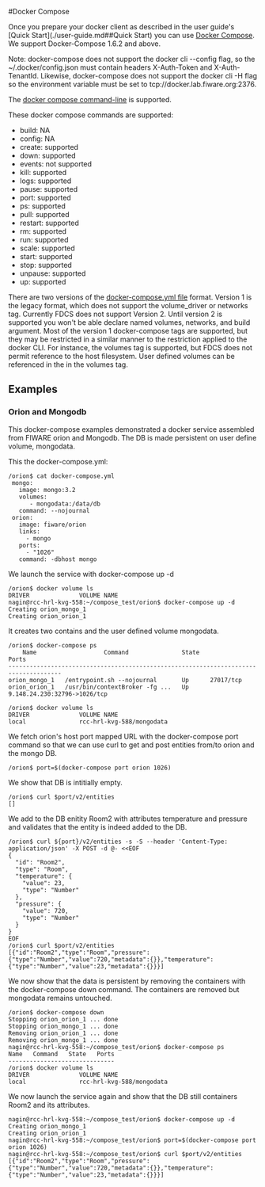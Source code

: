 #Docker Compose

Once you prepare your docker client as described in the user guide's [Quick Start](./user-guide.md##Quick Start) you can use [Docker Compose](https://docs.docker.com/compose/). We support Docker-Compose 1.6.2 and above.

Note: docker-compose does not support the docker cli --config flag, so the ~/.docker/config.json must contain headers X-Auth-Token and X-Auth-TenantId. Likewise, docker-compose does not support the docker cli -H flag so the environment variable must be set to tcp://docker.lab.fiware.org:2376.

The [docker compose command-line](https://docs.docker.com/compose/reference/) is supported.

These docker compose commands are supported:
- build: NA
- config: NA
- create: supported
- down: supported
- events: not supported
- kill: supported
- logs: supported
- pause: supported
- port: supported
- ps: supported
- pull: supported
- restart: supported
- rm: supported
- run: supported
- scale: supported
- start: supported
- stop: supported
- unpause: supported
- up: supported

There are two versions of the [docker-compose.yml file](https://docs.docker.com/compose/compose-file/) format. Version 1 is the legacy format, which does not support the volume_driver or networks tag.  Currently FDCS does not support Version 2. Until version 2 is supported you won't be able declare named volumes, networks, and build argument. Most of the version 1 docker-compose tags are supported, but they may be restricted in a similar manner to the restriction applied to the docker CLI. For instance, the volumes tag is supported, but FDCS does not permit reference to the host filesystem. User defined volumes can be referenced in the in the volumes tag. 

## Examples
### Orion and Mongodb
This docker-compose examples demonstrated a docker service assembled from FIWARE orion and Mongodb.  The DB is made persistent on user define volume, mongodata.

This the docker-compose.yml:
```
/orion$ cat docker-compose.yml
 mongo:
   image: mongo:3.2
   volumes:
      - mongodata:/data/db
   command: --nojournal
 orion:
   image: fiware/orion
   links:
     - mongo
   ports:
     - "1026"
   command: -dbhost mongo
```
We launch the service with docker-compose up -d

```
/orion$ docker volume ls
DRIVER              VOLUME NAME
nagin@rcc-hrl-kvg-558:~/compose_test/orion$ docker-compose up -d
Creating orion_mongo_1
Creating orion_orion_1
```
It creates two contains and the user defined volume mongodata.
```
/orion$ docker-compose ps
    Name                   Command               State              Ports             
-------------------------------------------------------------------------------------
orion_mongo_1   /entrypoint.sh --nojournal       Up      27017/tcp                    
orion_orion_1   /usr/bin/contextBroker -fg ...   Up      9.148.24.230:32796->1026/tcp 

/orion$ docker volume ls
DRIVER              VOLUME NAME
local               rcc-hrl-kvg-588/mongodata

```

We fetch orion's host port mapped URL with the docker-compose port command so that we can use curl to get and post entities from/to orion and the mongo DB.
```
/orion$ port=$(docker-compose port orion 1026)
```
We show that DB is intitially empty. 
```
/orion$ curl $port/v2/entities
[]
```
We add to the DB enitity Room2 with attributes temperature and pressure and validates that the entity is indeed added to the DB. 
```
/orion$ curl ${port}/v2/entities -s -S --header 'Content-Type: application/json' -X POST -d @- <<EOF
{
  "id": "Room2",
  "type": "Room",
  "temperature": {
    "value": 23,
    "type": "Number"
  },
  "pressure": {
    "value": 720,
    "type": "Number"
  }
}
EOF
/orion$ curl $port/v2/entities
[{"id":"Room2","type":"Room","pressure":{"type":"Number","value":720,"metadata":{}},"temperature":{"type":"Number","value":23,"metadata":{}}}]
```
We now show that the data is persistent by removing the containers with the docker-compose down command.  The containers are removed but mongodata remains untouched.
```
/orion$ docker-compose down
Stopping orion_orion_1 ... done
Stopping orion_mongo_1 ... done
Removing orion_orion_1 ... done
Removing orion_mongo_1 ... done
nagin@rcc-hrl-kvg-558:~/compose_test/orion$ docker-compose ps
Name   Command   State   Ports 
------------------------------
/orion$ docker volume ls
DRIVER              VOLUME NAME
local               rcc-hrl-kvg-588/mongodata
```
We now launch the service again and show that the DB still containers Room2 and  its attributes.

```
nagin@rcc-hrl-kvg-558:~/compose_test/orion$ docker-compose up -d
Creating orion_mongo_1
Creating orion_orion_1
nagin@rcc-hrl-kvg-558:~/compose_test/orion$ port=$(docker-compose port orion 1026)
nagin@rcc-hrl-kvg-558:~/compose_test/orion$ curl $port/v2/entities
[{"id":"Room2","type":"Room","pressure":{"type":"Number","value":720,"metadata":{}},"temperature":{"type":"Number","value":23,"metadata":{}}}]

```

